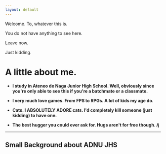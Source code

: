 ```yaml
---
layout: default
---
```

Welcome. To, whatever this is.

You do not have anything to see here. 

Leave now.

Just kidding.



# A little about me.
- **I study in Ateneo de Naga Junior High School. Well, obviously since you're only able to see this if you're a batchmate or a classmate.**

- **I very much love games. From FPS to RPGs. A lot of kids my age do.** 

- **Cats. I ABSOLUTELY ADORE cats. I'd completely kill someone (just kidding) to have one.**

- **The best hugger you could ever ask for. Hugs aren't for free though. /j**
---

## Small Background about ADNU JHS
